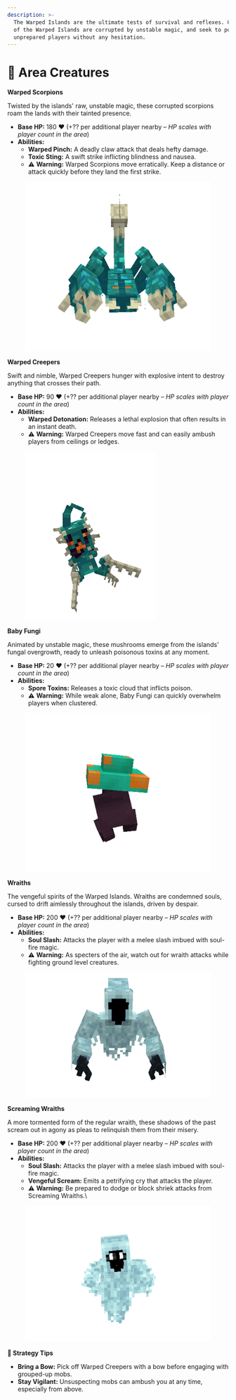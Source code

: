 ```yaml
---
description: >-
  The Warped Islands are the ultimate tests of survival and reflexes. Creatures
  of the Warped Islands are corrupted by unstable magic, and seek to punish
  unprepared players without any hesitation.
---
```


# 👹 Area Creatures

**Warped Scorpions**

Twisted by the islands' raw, unstable magic, these corrupted scorpions roam the lands with their tainted presence.

* **Base HP:** 180 ❤️ (+?? per additional player nearby – _HP scales with player count in the area_)
* **Abilities:**
  * **Warped Pinch:** A deadly claw attack that deals hefty damage.&#x20;
  * **Toxic Sting:** A swift strike inflicting blindness and nausea.
  * ⚠️ **Warning:** Warped Scorpions move erratically. Keep a distance or attack quickly before they land the first strike.&#x20;

<figure><img src="../../../.gitbook/assets/warped_scorpion.gif" alt=""><figcaption></figcaption></figure>

**Warped Creepers**

Swift and nimble, Warped Creepers hunger with explosive intent to destroy anything that crosses their path.&#x20;

* **Base HP:** 90 ❤️ (+?? per additional player nearby – _HP scales with player count in the area_)
* **Abilities:**
  * **Warped Detonation:** Releases a lethal explosion that often results in an instant death.
  * ⚠️ **Warning:** Warped Creepers move fast and can easily ambush players from ceilings or ledges.&#x20;

<figure><img src="../../../.gitbook/assets/warpedcreeper.gif" alt=""><figcaption></figcaption></figure>

**Baby Fungi**

Animated by unstable magic, these mushrooms emerge from the islands' fungal overgrowth, ready to unleash poisonous toxins at any moment.

* **Base HP:** 20 ❤️ (+?? per additional player nearby – _HP scales with player count in the area_)
* **Abilities:**
  * **Spore Toxins:** Releases a toxic cloud that inflicts poison.
  * ⚠️ **Warning:** While weak alone, Baby Fungi can quickly overwhelm players when clustered.

<figure><img src="../../../.gitbook/assets/fungibaby.gif" alt=""><figcaption></figcaption></figure>

**Wraiths**

The vengeful spirits of the Warped Islands. Wraiths are condemned souls, cursed to drift aimlessly throughout the islands, driven by despair.

* **Base HP:** 200 ❤️ (+?? per additional player nearby – _HP scales with player count in the area_)
* **Abilities:**
  * **Soul Slash:** Attacks the player with a melee slash imbued with soul-fire magic.
  * ⚠️ **Warning:** As specters of the air, watch out for wraith attacks while fighting ground level creatures.&#x20;

<figure><img src="../../../.gitbook/assets/wraith.gif" alt=""><figcaption></figcaption></figure>

**Screaming Wraiths**

A more tormented form of the regular wraith, these shadows of the past scream out in agony as pleas to relinquish them from their misery.

* **Base HP:** 200 ❤️ (+?? per additional player nearby – _HP scales with player count in the area_)
* **Abilities:**
  * **Soul Slash:** Attacks the player with a melee slash imbued with soul-fire magic.
  * **Vengeful Scream:** Emits a petrifying cry that attacks the player.
  * ⚠️ **Warning:** Be prepared to dodge or block shriek attacks from Screaming Wraiths.\


<figure><img src="../../../.gitbook/assets/screamer.gif" alt=""><figcaption></figcaption></figure>

**🧠 Strategy Tips**

* **Bring a Bow:** Pick off Warped Creepers with a bow before engaging with grouped-up mobs.
* **Stay Vigilant:** Unsuspecting mobs can ambush you at any time, especially from above.&#x20;

